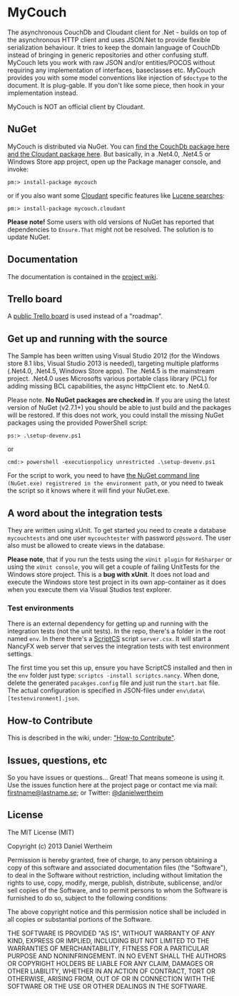 # MyCouch #
The asynchronous CouchDb and Cloudant client for .Net - builds on top of the asynchronous HTTP client and uses JSON.Net to provide flexible serialization behaviour. It tries to keep the domain language of CouchDb instead of bringing in generic repositories and other confusing stuff. MyCouch lets you work with raw JSON and/or entities/POCOS without requiring any implementation of interfaces, baseclasses etc. MyCouch provides you with some model conventions like injection of `$doctype` to the document. It is plug-gable. If you don't like some piece, then hook in your implementation instead.

MyCouch is NOT an official client by Cloudant.

## NuGet ##
MyCouch is distributed via NuGet. You can [find the CouchDb package here](https://nuget.org/packages/MyCouch/) [and the Cloudant package here](https://nuget.org/packages/MyCouch.Cloudant/). But basically, in a .Net4.0, .Net4.5 or Windows Store app project, open up the Package manager console, and invoke:

    pm:> install-package mycouch

or if you also want some [Cloudant](http://cloudant.com) specific features like [Lucene searches](https://cloudant.com/for-developers/search/):

	pm:> install-package mycouch.cloudant

**Please note!** Some users with old versions of NuGet has reported that dependencies to `Ensure.That` might not be resolved. The solution is to update NuGet.

## Documentation ##
The documentation is contained in the [project wiki](https://github.com/danielwertheim/mycouch/wiki).

## Trello board
A [public Trello board](https://trello.com/b/wuDUldwD/mycouch-main) is used instead of a "roadmap".

## Get up and running with the source ##
The Sample has been written using Visual Studio 2012 (for the Windows store 8.1 libs, Visual Studio 2013 is needed), targeting multiple platforms (.Net4.0, .Net4.5, Windows Store apps). The .Net4.5 is the mainstream project. .Net4.0 uses Microsofts various portable class library (PCL) for adding missing BCL capabilities, the async HttpClient etc. to .Net4.0.

Please note. **No NuGet packages are checked in**. If you are using the latest version of NuGet (v2.7.1+) you should be able to just build and the packages will be restored. If this does not work, you could install the missing NuGet packages using the provided PowerShell script:

    ps:> .\setup-devenv.ps1

or

    cmd:> powershell -executionpolicy unrestricted .\setup-devenv.ps1

For the script to work, you need to have [the NuGet command line](http://nuget.codeplex.com/releases) `(NuGet.exe) registrered in the environment path`, or you need to tweak the script so it knows where it will find your NuGet.exe.

## A word about the integration tests ##
They are written using xUnit. To get started you need to create a database `mycouchtests` and one user `mycouchtester` with password `p@ssword`. The user also must be allowed to create views in the database.

**Please note**, that if you run the tests using the `xUnit plugin` for `ReSharper` or using the `xUnit console`, you will get a couple of failing UnitTests for the Windows store project. This is a **bug with xUnit**. It does not load and execute the Windows store test project in its own app-container as it does when you execute them via Visual Studios test explorer.

### Test environments ###
There is an external dependency for getting up and running with the integration tests (not the unit tests). In the repo, there's a folder in the root named `env`. In there there's a [ScriptCS](http://scriptcs.net) script `server.csx`. It will start a NancyFX web server that serves the integration tests with test environment settings.

The first time you set this up, ensure you have ScriptCS installed and then in the `env` folder just type: `scriptcs -install scriptcs.nancy`. When done, delete the generated `pacakges.config` file and just run the `start.bat` file. The actual configuration is specified in JSON-files under `env\data\[testenvironment].json`.

## How-to Contribute ##
This is described in the wiki, under: ["How-to Contribute"](https://github.com/danielwertheim/mycouch/wiki/how-to-contribute).

## Issues, questions, etc ##
So you have issues or questions... Great! That means someone is using it. Use the issues function here at the project page or contact me via mail: firstname@lastname.se; or Twitter: [@danielwertheim](https://twitter.com/danielwertheim)

## License ##
The MIT License (MIT)

Copyright (c) 2013 Daniel Wertheim

Permission is hereby granted, free of charge, to any person obtaining a copy of this software and associated documentation files (the "Software"), to deal in the Software without restriction, including without limitation the rights to use, copy, modify, merge, publish, distribute, sublicense, and/or sell copies of the Software, and to permit persons to whom the Software is furnished to do so, subject to the following conditions:

The above copyright notice and this permission notice shall be included in all copies or substantial portions of the Software.

THE SOFTWARE IS PROVIDED "AS IS", WITHOUT WARRANTY OF ANY KIND, EXPRESS OR IMPLIED, INCLUDING BUT NOT LIMITED TO THE WARRANTIES OF MERCHANTABILITY, FITNESS FOR A PARTICULAR PURPOSE AND NONINFRINGEMENT. IN NO EVENT SHALL THE AUTHORS OR COPYRIGHT HOLDERS BE LIABLE FOR ANY CLAIM, DAMAGES OR OTHER LIABILITY, WHETHER IN AN ACTION OF CONTRACT, TORT OR OTHERWISE, ARISING FROM, OUT OF OR IN CONNECTION WITH THE SOFTWARE OR THE USE OR OTHER DEALINGS IN THE SOFTWARE.
